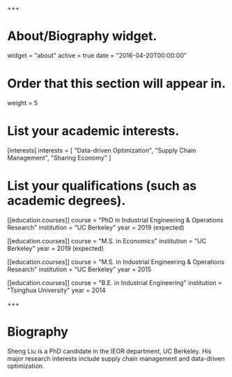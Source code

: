 +++
# About/Biography widget.
widget = "about"
active = true
date = "2016-04-20T00:00:00"

# Order that this section will appear in.
weight = 5

# List your academic interests.
[interests]
  interests = [
    "Data-driven Optimization",
    "Supply Chain Management",
    "Sharing Economy"
  ]

# List your qualifications (such as academic degrees).
[[education.courses]]
  course = "PhD in Industrial Engineering & Operations Research"
  institution = "UC Berkeley"
  year = 2019 (expected)

[[education.courses]]
  course = "M.S. in Economics"
  institution = "UC Berkeley"
  year = 2019 (expected)

[[education.courses]]
  course = "M.S. in Industrial Engineering & Operations Research"
  institution = "UC Berkeley"
  year = 2015
  
[[education.courses]]
  course = "B.E. in Industrial Engineering"
  institution = "Tsinghua University"
  year = 2014
 
+++

# Biography

Sheng Liu is a PhD candidate in the IEOR department, UC Berkeley. His major research interests include supply chain management and data-driven optimization.
